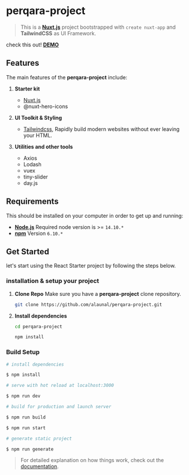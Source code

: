 
# perqara-project
> This is a **[Nuxt.js](https://nuxtjs.org/)** project bootstrapped with `create nuxt-app` and **TailwindCSS** as UI Framework.

check this out! [**DEMO**](https://perqara-project.vercel.app/  "https://perqara-project.vercel.app/")
  
## Features
The main features of the **perqara-project** include:

1.  **Starter kit**
	- [Nuxt.js](https://nuxtjs.org/  "https://nuxtjs.org/")
	- @nuxt-hero-icons

2.  **UI Toolkit & Styling**
	- [Tailwindcss](https://tailwindcss.com/  "https://tailwindcss.com/"), Rapidly build modern websites without ever leaving your HTML.

3.  **Utilities and other tools**
	- Axios
	- Lodash
	- vuex
	- tiny-slider
	- day.js

## Requirements

This should be installed on your computer in order to get up and running:
-  **[Node.js](https://nodejs.org/en/)** Required node version is >= `14.10.*`
-  **[npm](https://www.npmjs.com/)** Version `6.10.*`

## Get Started

let's start using the React Starter project by following the steps below.

  

### installation & setup your project

  

1.  **Clone Repo** Make sure you have a **perqara-project** clone repository.

	```bash
	git clone https://github.com/alaunal/perqara-project.git
	```

2.  **Install dependencies**

	```bash
	cd perqara-project
	```

	```bash
	npm install
	```

### Build Setup

```bash
# install dependencies

$ npm install
```
  
```bash
# serve with hot reload at localhost:3000

$ npm run dev
```
  
```bash
# build for production and launch server

$ npm run build

$ npm run start
```
  
```bash
# generate static project

$ npm run generate
```

> For detailed explanation on how things work, check out the [documentation](https://nuxtjs.org).
